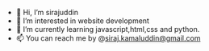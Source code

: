 - 👋 Hi, I’m sirajuddin
- 👀 I’m interested in website development 
- 🌱 I’m currently learning javascript,html,css and python.
- 📫 You can reach me by @siraj.kamaluddin@gmail.com

<!---
siraj2001/siraj2001 is a ✨ special ✨ repository because its `README.md` (this file) appears on your GitHub profile.
You can click the Preview link to take a look at your changes.
--->
